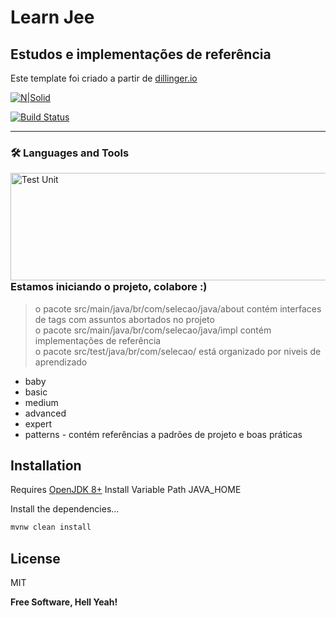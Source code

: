 # Learn Jee
## Estudos e implementações de referência
Este template foi criado a partir de [dillinger.io](https://dillinger.io/)
<br>

[![N|Solid](https://miro.medium.com/max/647/0*tol3ohqCrzJc_KKI.png)](https://pt.wikipedia.org/wiki/Java_Platform,_Enterprise_Edition)

[![Build Status](https://travis-ci.org/joemccann/dillinger.svg?branch=master)](https://travis-ci.org/joemccann/dillinger)

<!-- Spacer Horizontal -->
----------------------

### 🛠 Languages and Tools

<!-- Editors -->
<img align="left" alt="Test Unit"  width="584" height="172" src="https://solidsoft.files.wordpress.com/2018/03/mockito-junit5-logo3.png" />
<br>
<br>
<br>
<br>
<br>
<br>
<br>
<br>

### Estamos iniciando o projeto, colabore :)

> o pacote src/main/java/br/com/selecao/java/about contém interfaces de tags com assuntos abortados no projeto<br>
> o pacote src/main/java/br/com/selecao/java/impl contém implementações de referência<br>
> o pacote src/test/java/br/com/selecao/ está organizado por niveis de aprendizado<br>

* baby 
* basic  
* medium
* advanced
* expert
* patterns - contém referências a padrões de projeto e boas práticas

## Installation

Requires [OpenJDK 8+](https://www.openlogic.com/openjdk-downloads)
Install Variable Path JAVA_HOME

Install the dependencies...

```sh
mvnw clean install
```

## License

MIT

**Free Software, Hell Yeah!**
